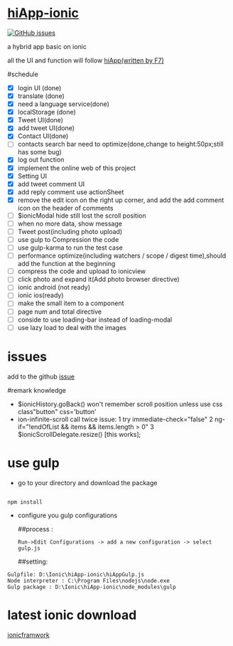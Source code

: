 # [hiApp-ionic](http://jackey-sparrow.github.io/)

[![GitHub issues](https://img.shields.io/github/issues/Jackey-Sparrow/hiApp-ionic.svg?style=flat-square)](https://github.com/Jackey-Sparrow/hiApp-ionic/issues)

a hybrid app basic on ionic

all the UI and function will follow [hiApp(written by F7)](http://hi.dearb.me/)

#schedule

- [x] login UI (done)
- [x] translate (done)
- [x] need a language service(done)
- [x] localStorage (done)
- [x] Tweet UI(done)
- [x] add tweet UI(done)
- [x] Contact UI(done)
- [ ] contacts search bar need to optimize(done,change to height:50px;still has some bug)
- [x] log out function
- [x] implement the online web of this project
- [x] Setting UI
- [x] add tweet comment UI
- [x] add reply comment use actionSheet
- [x] remove the edit icon on the right up corner, and add the add comment icon on the header of comments
- [ ] $ionicModal hide still lost the scroll position
- [ ] when no more data, show message 
- [ ] Tweet post(including photo upload)
- [ ] use gulp to Compression the code
- [ ] use gulp-karma to run the test case
- [ ] performance optimize(including watchers / scope / digest time),should add the function at the beginning
- [ ] compress the code and upload to ionicview
- [ ] click photo and expand it(Add photo browser directive)
- [ ] ionic android (not ready)
- [ ] ionic ios(ready)
- [ ] make the small item to a component
- [ ] page num and total directive
- [ ] conside to use loading-bar instead of loading-modal
- [ ] use lazy load to deal with the images

# issues

add to the github [issue](https://github.com/Jackey-Sparrow/hiApp-ionic/issues)

#remark knowledge
- $ionicHistory.goBack() won't remember scroll position unless use css class"button" css='button'
- ion-infinite-scroll call twice issue: 1 try immediate-check="false" 2 ng-if="!endOfList && items && items.length > 0" 
  3 $ionicScrollDelegate.resize() [this works];

# use gulp
- go to your directory and download the package

```

npm install

```

- configure you gulp configurations

  ##process :

  ```
  Run->Edit Configurations -> add a new configuration -> select gulp.js
  ```


  ##setting:


 ```
 Gulpfile: D:\Ionic\hiApp-ionic\hiAppGulp.js
 Node interpreter : C:\Program Files\nodejs\node.exe
 Gulp package : D:\Ionic\hiApp-ionic\node_modules\gulp
 ```
 
 
 # latest ionic download 
 
 [ionicframwork](http://code.ionicframework.com/#)
